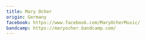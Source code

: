 ```yaml
---
title: Mary Ocher
origin: Germany
facebook: https://www.facebook.com/MaryOcherMusic/
bandcamp: https://maryocher.bandcamp.com/
---
```

